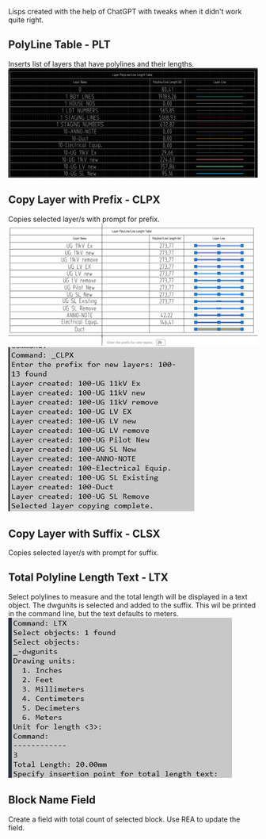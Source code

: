 Lisps created with the help of ChatGPT with tweaks when it didn't work quite right.

## PolyLine Table - PLT

Inserts list of layers that have polylines and their lengths.
![alt text](images/image.png)
## Copy Layer with Prefix - CLPX

Copies selected layer/s with prompt for prefix.
![alt text](images/image-2.png)
![alt text](images/image-3.png)
## Copy Layer with Suffix - CLSX

Copies selected layer/s with prompt for suffix.

## Total Polyline Length Text - LTX

Select polylines to measure and the total length will be displayed in a text object.
The dwgunits is selected and added to the suffix.
This wil be printed in the command line, but the text defaults to meters.
![alt text](images/image-4.png)

## Block Name Field

Create a field with total count of selected block.
Use REA to update the field.